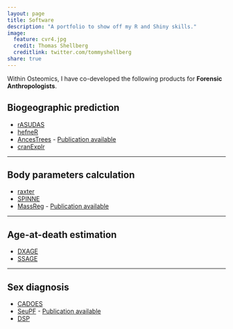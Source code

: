 ```yaml
---
layout: page
title: Software
description: "A portfolio to show off my R and Shiny skills."
image:
  feature: cvr4.jpg
  credit: Thomas Shellberg
  creditlink: twitter.com/tommyshellberg
share: true
---
```


Within Osteomics, I have co-developed the following products for **Forensic Anthropologists**.

## Biogeographic prediction

* <a href="http://osteomics.com/rASUDAS" target = "_blank">rASUDAS</a>
* <a href="http://osteomics.com/hefneR" target = "_blank">hefneR</a>
* <a href="http://osteomics.com/AncesTrees" target = "_blank">AncesTrees</a> - <a href = "https://www.ncbi.nlm.nih.gov/pubmed/25053239" target = "_blank">Publication available</a>
* <a href="http://osteomics.com/cranExplr" target = "_blank">cranExplr</a>

---

## Body parameters calculation

* <a href="http://osteomics.com/raxter" target = "_blank">raxter</a>
* <a href="http://osteomics.com/SPINNE" target = "_blank">SPINNE</a>
* <a href="http://osteomics.com/MassReg" target = "_blank">MassReg</a> - <a href = "http://onlinelibrary.wiley.com/doi/10.1002/ajpa.22979/abstract" target = "_blank">Publication available</a>

___

## Age-at-death estimation

* <a href="http://osteomics.com/DXAGE" target = "_blank">DXAGE</a>
* <a href="http://osteomics.com/SSAGE" target = "_blank">SSAGE</a>

___

## Sex diagnosis

* <a href="http://osteomics.com/CADOES" target = "_blank">CADOES</a>
* <a href="http://osteomics.com/SeuPF" target = "_blank">SeuPF</a> - <a href = "http://www.ncbi.nlm.nih.gov/pubmed/27373600" target = "_blank">Publication available</a>
* <a href="http://osteomics.com/DSP" target = "_blank">DSP</a>


